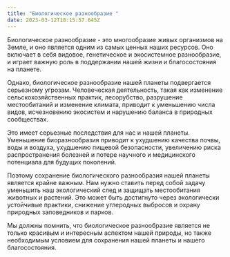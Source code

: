 ```yaml
---
title: "Биологическое разнообразие "
date: 2023-03-12T18:15:57.645Z
---
```

<!--StartFragment-->

Биологическое разнообразие - это многообразие живых организмов на Земле, и оно является одним из самых ценных наших ресурсов. Оно включает в себя видовое, генетическое и экосистемное разнообразие, и играет важную роль в поддержании нашей жизни и благосостояния на планете.

Однако, биологическое разнообразие нашей планеты подвергается серьезному угрозам. Человеческая деятельность, такая как изменение сельскохозяйственных практик, лесорубство, разрушение местообитаний и изменение климата, приводит к уменьшению числа видов, исчезновению экосистем и нарушению баланса в природных сообществах.

Это имеет серьезные последствия для нас и нашей планеты. Уменьшение биоразнообразия приводит к ухудшению качества почвы, воды и воздуха, ухудшению пищевой безопасности, увеличению риска распространения болезней и потере научного и медицинского потенциала для будущих поколений.

Поэтому сохранение биологического разнообразия нашей планеты является крайне важным. Нам нужно ставить перед собой задачу уменьшить наш экологический след и защищать местообитания животных и растений. Это может быть достигнуто через экологически устойчивые практики, снижение углеродных выбросов и охрану природных заповедников и парков.

Мы должны помнить, что биологическое разнообразие является не только красивым и интересным аспектом нашей природы, но также необходимым условием для сохранения нашей планеты и нашего благосостояния.

<!--EndFragment-->